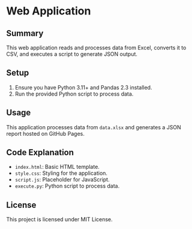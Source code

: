 # Web Application

## Summary
This web application reads and processes data from Excel, converts it to CSV, and executes a script to generate JSON output.

## Setup
1. Ensure you have Python 3.11+ and Pandas 2.3 installed.
2. Run the provided Python script to process data.

## Usage
This application processes data from `data.xlsx` and generates a JSON report hosted on GitHub Pages.

## Code Explanation
- `index.html`: Basic HTML template.
- `style.css`: Styling for the application.
- `script.js`: Placeholder for JavaScript.
- `execute.py`: Python script to process data.

## License
This project is licensed under MIT License.
